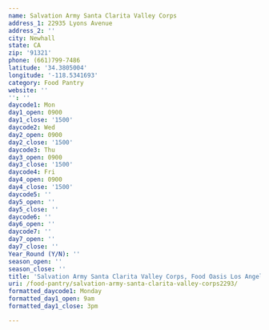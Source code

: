 ```yaml
---
name: Salvation Army Santa Clarita Valley Corps
address_1: 22935 Lyons Avenue
address_2: ''
city: Newhall
state: CA
zip: '91321'
phone: (661)799-7486
latitude: '34.3805004'
longitude: '-118.5341693'
category: Food Pantry
website: ''
'': ''
daycode1: Mon
day1_open: 0900
day1_close: '1500'
daycode2: Wed
day2_open: 0900
day2_close: '1500'
daycode3: Thu
day3_open: 0900
day3_close: '1500'
daycode4: Fri
day4_open: 0900
day4_close: '1500'
daycode5: ''
day5_open: ''
day5_close: ''
daycode6: ''
day6_open: ''
daycode7: ''
day7_open: ''
day7_close: ''
Year_Round (Y/N): ''
season_open: ''
season_close: ''
title: 'Salvation Army Santa Clarita Valley Corps, Food Oasis Los Angeles'
uri: /food-pantry/salvation-army-santa-clarita-valley-corps2293/
formatted_daycode1: Monday
formatted_day1_open: 9am
formatted_day1_close: 3pm

---
```

